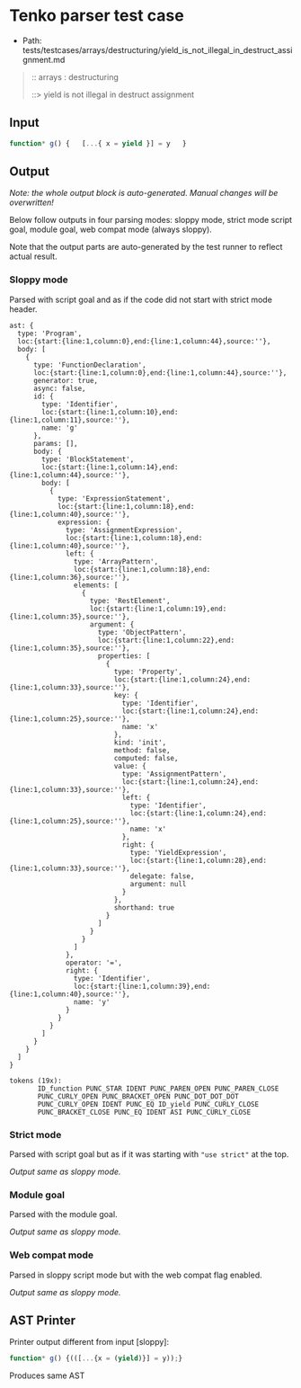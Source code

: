 # Tenko parser test case

- Path: tests/testcases/arrays/destructuring/yield_is_not_illegal_in_destruct_assignment.md

> :: arrays : destructuring
>
> ::> yield is not illegal in destruct assignment

## Input

`````js
function* g() {   [...{ x = yield }] = y   }
`````

## Output

_Note: the whole output block is auto-generated. Manual changes will be overwritten!_

Below follow outputs in four parsing modes: sloppy mode, strict mode script goal, module goal, web compat mode (always sloppy).

Note that the output parts are auto-generated by the test runner to reflect actual result.

### Sloppy mode

Parsed with script goal and as if the code did not start with strict mode header.

`````
ast: {
  type: 'Program',
  loc:{start:{line:1,column:0},end:{line:1,column:44},source:''},
  body: [
    {
      type: 'FunctionDeclaration',
      loc:{start:{line:1,column:0},end:{line:1,column:44},source:''},
      generator: true,
      async: false,
      id: {
        type: 'Identifier',
        loc:{start:{line:1,column:10},end:{line:1,column:11},source:''},
        name: 'g'
      },
      params: [],
      body: {
        type: 'BlockStatement',
        loc:{start:{line:1,column:14},end:{line:1,column:44},source:''},
        body: [
          {
            type: 'ExpressionStatement',
            loc:{start:{line:1,column:18},end:{line:1,column:40},source:''},
            expression: {
              type: 'AssignmentExpression',
              loc:{start:{line:1,column:18},end:{line:1,column:40},source:''},
              left: {
                type: 'ArrayPattern',
                loc:{start:{line:1,column:18},end:{line:1,column:36},source:''},
                elements: [
                  {
                    type: 'RestElement',
                    loc:{start:{line:1,column:19},end:{line:1,column:35},source:''},
                    argument: {
                      type: 'ObjectPattern',
                      loc:{start:{line:1,column:22},end:{line:1,column:35},source:''},
                      properties: [
                        {
                          type: 'Property',
                          loc:{start:{line:1,column:24},end:{line:1,column:33},source:''},
                          key: {
                            type: 'Identifier',
                            loc:{start:{line:1,column:24},end:{line:1,column:25},source:''},
                            name: 'x'
                          },
                          kind: 'init',
                          method: false,
                          computed: false,
                          value: {
                            type: 'AssignmentPattern',
                            loc:{start:{line:1,column:24},end:{line:1,column:33},source:''},
                            left: {
                              type: 'Identifier',
                              loc:{start:{line:1,column:24},end:{line:1,column:25},source:''},
                              name: 'x'
                            },
                            right: {
                              type: 'YieldExpression',
                              loc:{start:{line:1,column:28},end:{line:1,column:33},source:''},
                              delegate: false,
                              argument: null
                            }
                          },
                          shorthand: true
                        }
                      ]
                    }
                  }
                ]
              },
              operator: '=',
              right: {
                type: 'Identifier',
                loc:{start:{line:1,column:39},end:{line:1,column:40},source:''},
                name: 'y'
              }
            }
          }
        ]
      }
    }
  ]
}

tokens (19x):
       ID_function PUNC_STAR IDENT PUNC_PAREN_OPEN PUNC_PAREN_CLOSE
       PUNC_CURLY_OPEN PUNC_BRACKET_OPEN PUNC_DOT_DOT_DOT
       PUNC_CURLY_OPEN IDENT PUNC_EQ ID_yield PUNC_CURLY_CLOSE
       PUNC_BRACKET_CLOSE PUNC_EQ IDENT ASI PUNC_CURLY_CLOSE
`````

### Strict mode

Parsed with script goal but as if it was starting with `"use strict"` at the top.

_Output same as sloppy mode._

### Module goal

Parsed with the module goal.

_Output same as sloppy mode._

### Web compat mode

Parsed in sloppy script mode but with the web compat flag enabled.

_Output same as sloppy mode._

## AST Printer

Printer output different from input [sloppy]:

````js
function* g() {(([...{x = (yield)}] = y));}
````

Produces same AST
